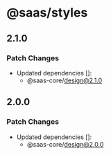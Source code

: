 # @saas/styles

## 2.1.0

### Patch Changes

- Updated dependencies []:
  - @saas-core/design@2.1.0

## 2.0.0

### Patch Changes

- Updated dependencies []:
  - @saas-core/design@2.0.0
